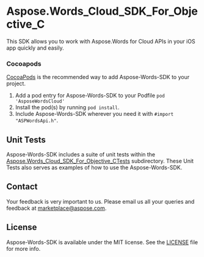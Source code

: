# Aspose.Words_Cloud_SDK_For_Objective_C
This SDK allows you to work with Aspose.Words for Cloud APIs in your iOS app quickly and easily.

### Cocoapods

[CocoaPods](http://cocoapods.org) is the recommended way to add Aspose-Words-SDK to your project.

1. Add a pod entry for Aspose-Words-SDK to your Podfile `pod 'AsposeWordsCloud'`
2. Install the pod(s) by running `pod install`.
3. Include Aspose-Words-SDK wherever you need it with `#import "ASPWordsApi.h"`.

## Unit Tests
Aspose-Words-SDK includes a suite of unit tests within the [Aspose.Words_Cloud_SDK_For_Objective_CTests](https://github.com/asposewords/Aspose_Words_Cloud/blob/master/SDKs/Aspose.Words_Cloud_SDK_for_ObjectiveC/Aspose.Words_Cloud_SDK_for_ObjectiveCTests/words/ASPWordsApiTestCase.m) subdirectory. These Unit Tests also serves as examples of how to use the Aspose-Words-SDK.

## Contact
Your feedback is very important to us. Please email us all your queries and feedback at marketplace@aspose.com.

## License
Aspose-Words-SDK is available under the MIT license. See the [LICENSE](https://github.com/asposewords/Aspose_Words_Cloud/blob/master/SDKs/Aspose.Words_Cloud_SDK_for_ObjectiveC/LICENSE) file for more info.
